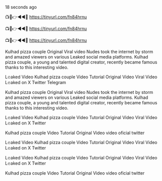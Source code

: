 18 seconds ago

📺📱👉◄◄🔴  https://tinyurl.com/fn84hrnu

📺📱👉◄◄🔴  https://tinyurl.com/fn84hrnu

📺📱👉◄◄🔴  https://tinyurl.com/fn84hrnu

Kulhad pizza couple Original Viral video Nudes took the internet by storm and amazed viewers on various Leaked social media platforms. Kulhad pizza couple, a young and talented digital creator, recently became famous thanks to this interesting video.

L𝚎aked Video Kulhad pizza couple Video Tutorial Original Video Viral Video L𝚎aked on X Twitter Telegram

Kulhad pizza couple Original Viral video Nudes took the internet by storm and amazed viewers on various Leaked social media platforms. Kulhad pizza couple, a young and talented digital creator, recently became famous thanks to this interesting video.

L𝚎aked Video Kulhad pizza couple Video Tutorial Original Video Viral Video L𝚎aked on X Twitter

Kulhad pizza couple Video Tutorial Original Video video oficial twitter

L𝚎aked Video Kulhad pizza couple Video Tutorial Original Video Viral Video L𝚎aked on X Twitter

L𝚎aked Video Kulhad pizza couple Video Tutorial Original Video Viral Video L𝚎aked on X Twitter

Kulhad pizza couple Video Tutorial Original Video video oficial twitter
